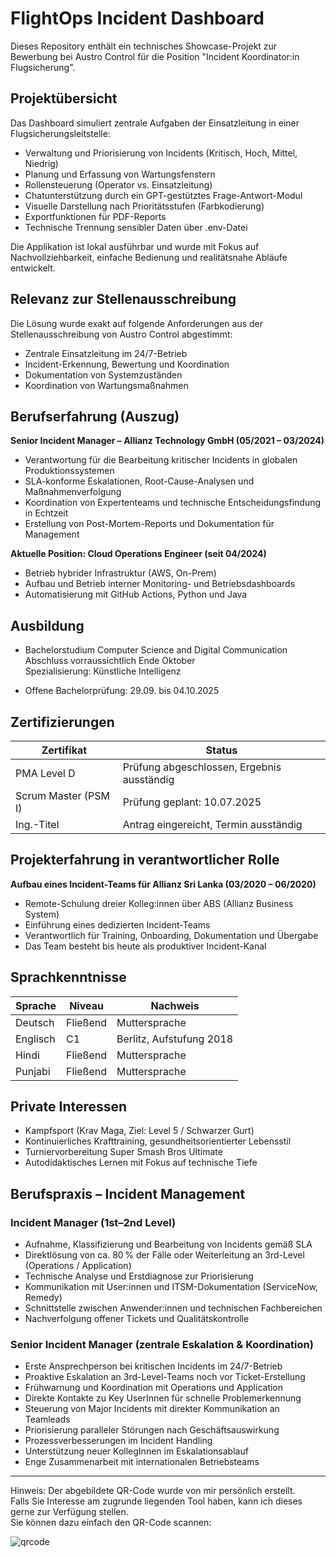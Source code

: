 # FlightOps Incident Dashboard

Dieses Repository enthält ein technisches Showcase-Projekt zur Bewerbung bei Austro Control für die Position "Incident Koordinator:in Flugsicherung".

## Projektübersicht

Das Dashboard simuliert zentrale Aufgaben der Einsatzleitung in einer Flugsicherungsleitstelle:

- Verwaltung und Priorisierung von Incidents (Kritisch, Hoch, Mittel, Niedrig)
- Planung und Erfassung von Wartungsfenstern
- Rollensteuerung (Operator vs. Einsatzleitung)
- Chatunterstützung durch ein GPT-gestütztes Frage-Antwort-Modul
- Visuelle Darstellung nach Prioritätsstufen (Farbkodierung)
- Exportfunktionen für PDF-Reports
- Technische Trennung sensibler Daten über .env-Datei

Die Applikation ist lokal ausführbar und wurde mit Fokus auf Nachvollziehbarkeit, einfache Bedienung und realitätsnahe Abläufe entwickelt.

## Relevanz zur Stellenausschreibung

Die Lösung wurde exakt auf folgende Anforderungen aus der Stellenausschreibung von Austro Control abgestimmt:

- Zentrale Einsatzleitung im 24/7-Betrieb
- Incident-Erkennung, Bewertung und Koordination
- Dokumentation von Systemzuständen
- Koordination von Wartungsmaßnahmen

## Berufserfahrung (Auszug)

**Senior Incident Manager – Allianz Technology GmbH (05/2021 – 03/2024)**  
- Verantwortung für die Bearbeitung kritischer Incidents in globalen Produktionssystemen
- SLA-konforme Eskalationen, Root-Cause-Analysen und Maßnahmenverfolgung
- Koordination von Expertenteams und technische Entscheidungsfindung in Echtzeit
- Erstellung von Post-Mortem-Reports und Dokumentation für Management

**Aktuelle Position: Cloud Operations Engineer (seit 04/2024)**  
- Betrieb hybrider Infrastruktur (AWS, On-Prem)
- Aufbau und Betrieb interner Monitoring- und Betriebsdashboards
- Automatisierung mit GitHub Actions, Python und Java

## Ausbildung

- Bachelorstudium Computer Science and Digital Communication  
  Abschluss vorraussichtlich Ende Oktober   
  Spezialisierung: Künstliche Intelligenz 

- Offene Bachelorprüfung: 29.09. bis 04.10.2025

## Zertifizierungen

| Zertifikat                   | Status                      |
|-----------------------------|-----------------------------|
| PMA Level D                 | Prüfung abgeschlossen, Ergebnis ausständig |
| Scrum Master (PSM I)       | Prüfung geplant: 10.07.2025 |
| Ing.-Titel                 | Antrag eingereicht, Termin ausständig |


## Projekterfahrung in verantwortlicher Rolle

**Aufbau eines Incident-Teams für Allianz Sri Lanka (03/2020 – 06/2020)**  
- Remote-Schulung dreier Kolleg:innen über ABS (Allianz Business System)
- Einführung eines dedizierten Incident-Teams
- Verantwortlich für Training, Onboarding, Dokumentation und Übergabe
- Das Team besteht bis heute als produktiver Incident-Kanal

## Sprachkenntnisse

| Sprache    | Niveau  | Nachweis                       |
|------------|---------|--------------------------------|
| Deutsch    | Fließend      | Muttersprache       |
| Englisch   | C1      | Berlitz, Aufstufung 2018       |
| Hindi      | Fließend| Muttersprache                  |
| Punjabi    | Fließend| Muttersprache                  |

## Private Interessen

- Kampfsport (Krav Maga, Ziel: Level 5 / Schwarzer Gurt)
- Kontinuierliches Krafttraining, gesundheitsorientierter Lebensstil
- Turniervorbereitung Super Smash Bros Ultimate
- Autodidaktisches Lernen mit Fokus auf technische Tiefe


## Berufspraxis – Incident Management

### Incident Manager (1st–2nd Level)

- Aufnahme, Klassifizierung und Bearbeitung von Incidents gemäß SLA
- Direktlösung von ca. 80 % der Fälle oder Weiterleitung an 3rd-Level (Operations / Application)
- Technische Analyse und Erstdiagnose zur Priorisierung
- Kommunikation mit User:innen und ITSM-Dokumentation (ServiceNow, Remedy)
- Schnittstelle zwischen Anwender:innen und technischen Fachbereichen
- Nachverfolgung offener Tickets und Qualitätskontrolle

### Senior Incident Manager (zentrale Eskalation & Koordination)

- Erste Ansprechperson bei kritischen Incidents im 24/7-Betrieb
- Proaktive Eskalation an 3rd-Level-Teams noch vor Ticket-Erstellung
- Frühwarnung und Koordination mit Operations und Application
- Direkte Kontakte zu Key UserInnen für schnelle Problemerkennung
- Steuerung von Major Incidents mit direkter Kommunikation an Teamleads
- Priorisierung paralleler Störungen nach Geschäftsauswirkung
- Prozessverbesserungen im Incident Handling
- Unterstützung neuer KollegInnen im Eskalationsablauf
- Enge Zusammenarbeit mit internationalen Betriebsteams


---

Hinweis: Der abgebildete QR-Code wurde von mir persönlich erstellt.  
Falls Sie Interesse am zugrunde liegenden Tool haben, kann ich dieses gerne zur Verfügung stellen.  
Sie können dazu einfach den QR-Code scannen:

![qrcode](https://github.com/user-attachments/assets/a40513e3-0ad7-4d94-94eb-03916ea02d50)
